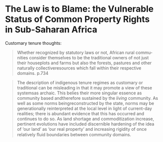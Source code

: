 # The Law is to Blame: the Vulnerable Status of Common Property Rights in Sub-Saharan Africa

Customary tenure thoughts:

 > Whether recognized by statutory laws or not, African rural commu-nities consider themselves to be the traditional owners of not just their houseplots and farms but also the forests, pastures and other naturally collectiveresources which fall within their respective domains. p.734

> The description of indigenous tenure regimes as customary or traditional can be misleading in that it may promote a view of these systemsas archaic. This belies their more singular essence as community based andtherefore sustained by the *living* community. As well as some norms beingreconstructed by the state, norms may be generationally reinterpreted at the local level in light of current-day realities; there is abundant evidence that this has occurred and continues to do so. As land shortage and commoditization increase, pertinent evolutions have included discernible hardening of the idea of ‘our land’ as ‘our real property’ and increasing rigidity of once relatively ﬂuid boundaries between community domains.


